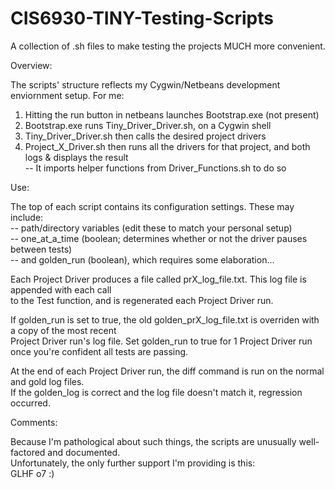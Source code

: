 # CIS6930-TINY-Testing-Scripts
A collection of .sh files to make testing the projects MUCH more convenient.

Overview:

The scripts' structure reflects my Cygwin/Netbeans development enviornment setup. For me: <br />
1. Hitting the run button in netbeans launches Bootstrap.exe (not present) <br />
2. Bootstrap.exe runs Tiny_Driver_Driver.sh, on a Cygwin shell <br />
3. Tiny_Driver_Driver.sh then calls the desired project drivers <br />
4. Project_X_Driver.sh then runs all the drivers for that project, and both logs & displays the result <br />
-- It imports helper functions from Driver_Functions.sh to do so <br />

Use:

The top of each script contains its configuration settings. These may include: <br />
-- path/directory variables (edit these to match your personal setup) <br />
-- one_at_a_time (boolean; determines whether or not the driver pauses between tests) <br />
-- and golden_run (boolean), which requires some elaboration... <br />

Each Project Driver produces a file called prX_log_file.txt. This log file is appended with each call <br />
to the Test function, and is regenerated each Project Driver run.  <br />

If golden_run is set to true, the old golden_prX_log_file.txt is overriden with a copy of the most recent  <br />
Project Driver run's log file. Set golden_run to true for 1 Project Driver run once you're confident all tests are passing. 

At the end of each Project Driver run, the diff command is run on the normal and gold log files.  <br />
If the golden_log is correct and the log file doesn't match it, regression occurred. <br />

Comments:

Because I'm pathological about such things, the scripts are unusually well-factored and documented. <br />
Unfortunately, the only further support I'm providing is this: <br />
GLHF o7 :)


